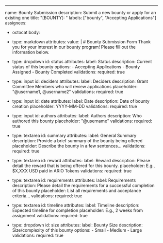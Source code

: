 ---
name: Bounty Submission
description: Submit a new bounty or apply for an existing one
title: "[BOUNTY]: "
labels: ["bounty", "Accepting Applications"]
assignees:
  - octocat
body:
  - type: markdown
    attributes:
      value: |
        # Bounty Submission Form
        Thank you for your interest in our bounty program! Please fill out the information below.
  
  - type: dropdown
    id: status
    attributes:
      label: Status
      description: Current status of this bounty
      options:
        - Accepting Applications
        - Bounty Assigned
        - Bounty Completed
    validations:
      required: true
  
  - type: input
    id: deciders
    attributes:
      label: Deciders
      description: Grant Committee Members who will review applications
      placeholder: "@username1, @username2"
    validations:
      required: true
  
  - type: input
    id: date
    attributes:
      label: Date
      description: Date of bounty creation
      placeholder: YYYY-MM-DD
    validations:
      required: true
  
  - type: input
    id: authors
    attributes:
      label: Authors
      description: Who authored this bounty
      placeholder: "@username"
    validations:
      required: true
  
  - type: textarea
    id: summary
    attributes:
      label: General Summary
      description: Provide a brief summary of the bounty being offered
      placeholder: Describe the bounty in a few sentences...
    validations:
      required: true
  
  - type: textarea
    id: reward
    attributes:
      label: Reward
      description: Please detail the reward that is being offered for this bounty.
      placeholder: E.g., $X,XXX USD paid in ARIO Tokens
    validations:
      required: true
  
  - type: textarea
    id: requirements
    attributes:
      label: Requirements
      description: Please detail the requirements for a successful completion of this bounty
      placeholder: List all requirements and acceptance criteria...
    validations:
      required: true
      
  - type: textarea
    id: timeline
    attributes:
      label: Timeline
      description: Expected timeline for completion
      placeholder: E.g., 2 weeks from assignment
    validations:
      required: true
      
  - type: dropdown
    id: size
    attributes:
      label: Bounty Size
      description: Size/complexity of this bounty
      options:
        - Small
        - Medium
        - Large
    validations:
      required: true